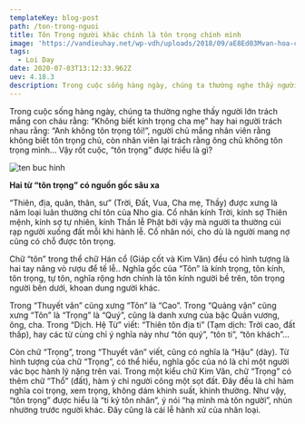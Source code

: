 ```yaml
---
templateKey: blog-post
path: /ton-trong-nguoi
title: Tôn Trọng người khác chính là tôn trọng chính mình
image: 'https://vandieuhay.net/wp-vdh/uploads/2018/09/aE8Ed03Mvan-hoa-chao-hoi-cua-nguoi-nhat.jpg' 
tags:
  - Loi Day
date: 2020-07-03T13:12:33.962Z
uev: 4.18.3
description: Trong cuộc sống hàng ngày, chúng ta thường nghe thấy người lớn trách mắng con cháu rằng.
---
```


Trong cuộc sống hàng ngày, chúng ta thường nghe thấy người lớn trách mắng con cháu rằng: “Không biết kính trọng cha mẹ” hay hai người trách nhau rằng: “Anh không tôn trọng tôi!”, người chủ mắng nhân viên rằng không biết tôn trọng chủ, còn nhân viên lại trách rằng ông chủ không tôn trọng mình… Vậy rốt cuộc, “tôn trọng” được hiểu là gì?

![ten buc hinh](http://vanhoaphatgiaovietnam.net/asset/upload/y/20150824191239-business-people-respect-japanese-culture.jpeg "ten buc hinh")

**Hai từ “tôn trọng” có nguồn gốc sâu xa**

“Thiên, địa, quân, thân, sư” (Trời, Đất, Vua, Cha mẹ, Thầy) được xưng là năm loại luân thường chí tôn của Nho gia. Cổ nhân kính Trời, kính sợ Thiên mệnh, kính sợ tự nhiên, kính Thần lễ Phật bởi vậy mà người ta thường cúi rạp người xuống đất mỗi khi hành lễ. Cổ nhân nói, cho dù là người mang nợ cũng có chỗ được tôn trọng.

Chữ “tôn” trong thể chữ Hán cổ (Giáp cốt và Kim Văn) đều có hình tượng là hai tay nâng vò rượu để tế lễ.. Nghĩa gốc của “Tôn” là kính trọng, tôn kính, tôn trọng, tự tôn, nghĩa rộng hơn chính là tôn kính người bề trên, tôn trọng người bên dưới, khoan dung người khác.

Trong “Thuyết văn” cũng xưng “Tôn” là “Cao”. Trong “Quảng vận” cũng xưng “Tôn” là “Trọng” là “Quý”, cũng là danh xưng của bậc Quân vương, ông, cha. Trong “Dịch. Hệ Từ” viết: “Thiên tôn địa ti” (Tạm dịch: Trời cao, đất thấp), hay các từ cùng chỉ ý nghĩa này như “tôn quý”, “tôn ti”, “tôn khách”…

Còn chữ “Trọng”, trong “Thuyết văn” viết, cũng có nghĩa là “Hậu” (dày). Từ hình tượng của chữ “Trọng”, có thể hiểu, nghĩa gốc của nó là chỉ một người vác bọc hành lý nặng trên vai. Trong một kiểu chữ Kim Văn, chữ “Trọng” có thêm chữ “Thổ” (đất), hàm ý chỉ người cõng một sọt đất. Đây đều là chỉ hàm nghĩa coi trọng, xem trọng, không dám khinh suất, khinh thường. Như vậy, “tôn trọng” được hiểu là “ti kỷ tôn nhân”, ý nói “hạ mình mà tôn người”, nhún nhường trước người khác. Đây cũng là cái lễ hành xử của nhân loại.
